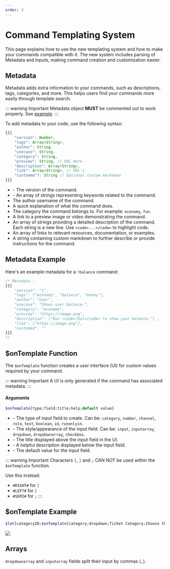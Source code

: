 ```yaml
---
order: 3
---
```


# Command Templating System

This page explains how to use the new templating system and how to make your commands compatible with it. The new system includes parsing of Metadata and Inputs, making command creation and customization easier.

## Metadata

Metadata adds extra information to your commands, such as descriptions, tags, categories, and more. This helps users find your commands more easily through template search.

::: warning Important
Metadata object **MUST** be commented out to work properly. See [example](#metadata-example).
:::

To add metadata to your code, use the following syntax:

```ts
{{{
    "version": Number,
    "tags": Array<String>,
    "author": String,
    "usecase": String,
    "category": String,
    "preview": String, // URL Here
    "description": Array<String>,
    "link": Array<String>, // URL's
    "custommd"?: String // Optional custom markdown
}}}
```

- <Arg arg="version" required="true"/> - The version of the command.
- <Arg arg="tags" required="true"/> - An array of strings representing keywords related to the command.
- <Arg arg="author" required="true"/> The author username of the command.
- <Arg arg="usecase" required="true"/> A quick explanation of what the command does.
- <Arg arg="category" required="true"/> The category the command belongs to. For example: `economy`, `fun`.
- <Arg arg="preview" required="true"/> A link to a preview image or video demonstrating the command.
- <Arg arg="description" required="true"/> An array of strings providing a detailed description of the command. Each string is a new line. Use `<code>...</code>` to highlight code.
- <Arg arg="link" required="true"/> An array of links to relevant resources, documentation, or examples.
- <Arg arg="custommd"/> A string containing custom markdown to further describe or provide instructions for the command.

## Metadata Example

Here's an example metadata for a `!balance` command:

```ts
/* Metadata :
{{{
    "version": "1",
    "tags": ["economy", "balance", "money"],
    "author": "User",
    "usecase": "Shows user balance.",
    "category": "economy",
    "preview": "https://image.png",
    "description": ["Run <code>!bal</code> to show your balance."] ,
    "link": ["https://image.png"],
    "custommd": ""
}}}
*/
```

## $onTemplate Function

The `$onTemplate` function creates a user interface (UI) for custom values required by your command.

::: warning Important
A UI is only generated if the command has associated metadata.
:::

#### Arguments

```php
$onTemplate[type;field;title;help;default value]
```

- <Arg arg="type" required="true"/> - The type of input field to create. Can be: `category`, `number`, `channel`, `role`, `text`, `boolean`, `id`, `runonlyin`.
- <Arg arg="field" required="true"/> - The style/appearance of the input field. Can be: `input`, `inputarray`, `dropdown`, `dropdownarray`, `checkbox`.
- <Arg arg="title" required="true"/> - The title displayed above the input field in the UI.
- <Arg arg="help" required="true"/> - A helpful description displayed below the input field.
- <Arg arg="default value" required="true"/> - The default value for the input field.

::: warning Important
Characters `[`, `]` and `;` CAN NOT be used within the `$onTemplate` function.

Use this instead:
- `#RIGHT#` for `]`
- `#LEFT#` for `[`
- `#SEMI#` for `;`
:::

## $onTemplate Example

```php
$let[categoryID;$onTemplate[category;dropdown;Ticket Category;Choose the category where the ticket should be created;$channelCategoryID]]
```

![](https://i.ibb.co/LQnfhh3/image.png)

## Arrays

`dropdownarray` and `inputarray` fields split their input by commas (`,`).
